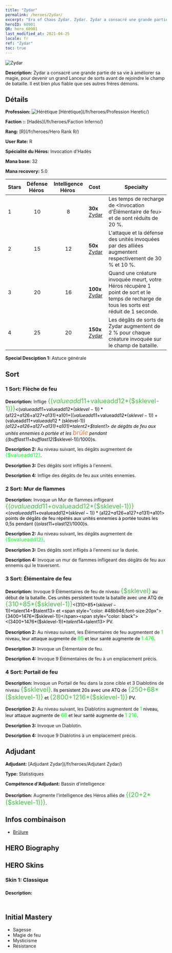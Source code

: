 ```yaml
---
title: "Zydar"
permalink: /heroes/Zydar/
excerpt: "Era of Chaos Zydar. Zydar. Zydar a consacré une grande partie de sa vie à améliorer sa magie, pour devenir un grand Lanceur de sorts avant de rejoindre le champ de bataille. Il est bien plus fiable que ses autres frères démons."
heroID: 60901
QR: hero_60901
last_modified_at: 2021-04-25
locale: fr
ref: "Zydar"
toc: true
---
```

  ![Zydar](/images/h/h_Zydar.jpg)

 **Description:** Zydar a consacré une grande partie de sa vie à améliorer sa magie, pour devenir un grand Lanceur de sorts avant de rejoindre le champ de bataille. Il est bien plus fiable que ses autres frères démons.
## Détails
 **Profession:** ![Hérétique](/images/h/h_prof_10.png)  [Hérétique](/fr/heroes/Profession Heretic/)

 **Faction ::** [Hadès](/fr/heroes/Faction Inferno/)

 **Rang:** [R](/fr/heroes/Hero Rank R/)

 **User Rate:** R

 **Spécialité du Héros:** Invocation d'Hadès

 **Mana base:** 32

 **Mana recovery:** 5.0


  | Stars | Défense Héros  | Intelligence Héros  | Cost |     Specialty     |
  |---------|:---------------:|:---------------:|:--|--------------------|
  |    1    | 10 | 8 | **30x** [Zydar](/ItemsFR/her_385/) | Les temps de recharge de <Invocation d'Élémentaire de feu> et de <Portail de feu> sont réduits de 20 %. |
  |    2    | 15 | 12 | **50x** [Zydar](/ItemsFR/her_385/) | L'attaque et la défense des unités invoquées par des alliées augmentent respectivement de 30 % et 10 %. |
  |    3    | 20 | 16 | **100x** [Zydar](/ItemsFR/her_385/) | Quand une créature invoquée meurt, votre Héros récupère 1 point de sort et le temps de recharge de tous les sorts est réduit de 1 seconde. |
  |    4    | 25 | 20 | **150x** [Zydar](/ItemsFR/her_385/) | Les dégâts de sorts de Zydar augmentent de 2 % pour chaque créature invoquée sur le champ de bataille. |

 **Special Desciption 1:** Astuce générale

## Sort
### 1 Sort: Flèche de feu
 **Description:** Inflige <span style="color: #48b946;font-size:20px">{($valueadd11+$valueadd12*($sklevel-1))}</span><span style="color: black"><($valueadd11+$valueadd12*($sklevel-1))*($a122+$a126+$a127+$a131)+$a101+(($valueadd11+$valueadd12*($sklevel-1))+($valueadd11+$valueadd12*($sklevel-1))*($a122+$a126+$a127+$a131)+$a101)*$talent2+$talent1> de dégâts de feu aux unités ennemies à portée et les <span style="color: #e07c44;font-size:20px">brûle</span><span style="color: black"> pendant {($bufflast11+$bufflast12*($sklevel-1))/1000}s.

 **Description 2:** Au niveau suivant, les dégâts augmentent de <span style="color: #00ff22;font-size:16px">{$valueadd12}</span><span style="color: black">.

 **Description 3:** Des dégâts sont infligés à l'ennemi.

 **Description 4:** Inflige des dégâts de feu aux unités ennemies.

### 2 Sort: Mur de flammes
 **Description:** Invoque un Mur de flammes infligeant <span style="color: #48b946;font-size:20px">{($ovalueadd11+$ovalueadd12*($sklevel-1))}</span><span style="color: black"><($ovalueadd11+$ovalueadd12*($sklevel-1))*($a122+$a126+$a127+$a131)+$a101> points de dégâts de feu répétés aux unités ennemies à portée toutes les 0,5s pendant {($olast11+$olast12)/1000}s.

 **Description 2:** Au niveau suivant, les dégâts augmentent de <span style="color: #00ff22;font-size:16px">{$ovalueadd12}</span><span style="color: black">.

 **Description 3:** Des dégâts sont infligés à l'ennemi sur la durée.

 **Description 4:** Invoque un mur de flammes infligeant des dégâts de feu aux ennemis qui le traversent.

### 3 Sort: Élémentaire de feu
 **Description:** Invoque 9 Élémentaires de feu de niveau <span style="color: #48b946;font-size:20px">{$sklevel}</span><span style="color: black"> au début de la bataille. Ces unités persistent toute la bataille avec une ATQ de <span style="color: #48b946;font-size:20px">{310+85*($sklevel-1)}</span><span style="color: black"><(310+85*($sklevel-1))*$talent14+$talent13> et <span style="color: #48b946;font-size:20px">{3400+1476*($sklevel-1)}</span><span style="color: black"><(3400+1476*($sklevel-1))*$talent14+$talent13> PV.

 **Description 2:** Au niveau suivant, les Élémentaires de feu augmentent de <span style="color: #00ff22;font-size:16px">1</span><span style="color: black"> niveau, leur attaque augmente de <span style="color: #00ff22;font-size:16px">85</span><span style="color: black"> et leur santé augmente de <span style="color: #00ff22;font-size:16px">1 476</span><span style="color: black">.

 **Description 3:** Invoque un Élémentaire de feu.

 **Description 4:** Invoque 9 Élémentaires de feu à un emplacement précis.

### 4 Sort: Portail de feu
 **Description:** Invoque un Portail de feu dans la zone cible et 3 Diablotins de niveau <span style="color: #48b946;font-size:20px">{$sklevel}</span><span style="color: black">. Ils persistent 20s avec une ATQ de <span style="color: #48b946;font-size:20px">{250+68*($sklevel-1)}</span><span style="color: black"> et <span style="color: #48b946;font-size:20px">{2800+1216*($sklevel-1)}</span><span style="color: black"> PV.

 **Description 2:** Au niveau suivant, les Diablotins augmentent de <span style="color: #00ff22;font-size:16px">1</span><span style="color: black"> niveau, leur attaque augmente de <span style="color: #00ff22;font-size:16px">68</span><span style="color: black"> et leur santé augmente de <span style="color: #00ff22;font-size:16px">1 216</span><span style="color: black">.

 **Description 3:** Invoque un Diablotin.

 **Description 4:** Invoque 9 Diablotins à un emplacement précis.


## Adjudant

 **Adjudant:**  [Adjudant Zydar](/fr/heroes/Adjutant Zydar/) 

 **Type:**  Statistiques 

 **Compétence d'Adjudant:**  Bassin d'intelligence 

 **Description:** Augmente l'intelligence des Héros alliés de <span style="color: #48b946;font-size:20px">{(20+2*($sklevel-1))}</span><span style="color: black">.

## Infos combinaison

* [Brûlure](/fr/combination/Brûlure/) 

## HERO Biography

## HERO Skins
### Skin 1: **Classique**

 **Description:** <span style="color: #ffffff;font-size:20px">L'enfer est dépeuplé depuis que tous les démons sont ici ! </span>



## Initial Mastery
   - Sagesse
   - Magie de feu
   - Mysticisme
   - Résistance
